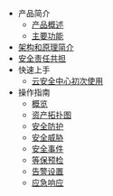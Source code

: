 


* 产品简介
    * [产品概述](/usa/concepts/overview)
    * [主要功能](/usa/concepts/function)
* [架构和原理简介](/usa/architecture)
* [安全责任共担](/usa/安全责任共担)
* 快速上手
    * [云安全中心初次使用](/usa/procedure/ipblock) 
* 操作指南
    * [概览](/usa/operation/summary)
    * [资产拓扑图](/usa/operation/topology)
    * [安全防护](/usa/operation/secprotection)
    * [安全威胁](/usa/operation/secthreat)
    * [安全事件](/usa/operation/secincident)
    * [等保预检](/usa/operation/compliance)
    * [告警设置](/usa/operation/alert)
    * [应急响应](/usa/operation/usir)
